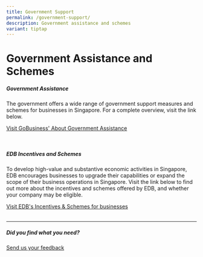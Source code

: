 ```yaml
---
title: Government Support
permalink: /government-support/
description: Government assistance and schemes
variant: tiptap
---
```

# Government Assistance and Schemes


##### Government Assistance

The government offers a wide range of government support measures and schemes for businesses in Singapore. For a complete overview, visit the link below.

[Visit GoBusiness' About Government Assistance](https://www.gobusiness.gov.sg/gov-assist/)

<br>

##### EDB Incentives and Schemes

To develop high-value and substantive economic activities in Singapore, EDB encourages businesses to upgrade their capabilities or expand the scope of their business operations in Singapore. Visit the link below to find out more about the incentives and schemes offered by EDB, and whether your company may be eligible.

[Visit EDB's Incentives &amp; Schemes for businesses](https://www.edb.gov.sg/en/how-we-help/incentives-and-schemes.html)
<br>
<br>
<hr>

##### Did you find what you need?
[Send us your feedback](https://form.gov.sg/642693623cb98f001239be0d)